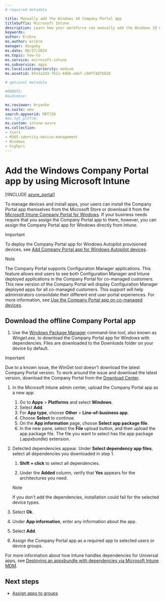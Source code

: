 ```yaml
---
# required metadata

title: Manually add the Windows 10 Company Portal app
titleSuffix: Microsoft Intune
description: Learn how your workforce can manually add the Windows 10 Company Portal app to their PC from the Microsoft Store.
keywords:
author: Erikre
ms.author: erikre
manager: dougeby
ms.date: 08/27/2024
ms.topic: how-to
ms.service: microsoft-intune
ms.subservice: apps
ms.localizationpriority: medium
ms.assetid: bfe1a2d3-f611-4dbb-adef-c0dff4d7b810

# optional metadata

#ROBOTS:
#audience:

ms.reviewer: bryanke
ms.suite: ems
search.appverid: MET150
#ms.tgt_pltfrm:
ms.custom: intune-azure
ms.collection:
- tier1
- M365-identity-device-management
- Windows
- highpri
---
```


# Add the Windows Company Portal app by using Microsoft Intune

[!INCLUDE [azure_portal](../includes/azure_portal.md)]

To manage devices and install apps, your users can install the Company Portal app themselves from the Microsoft Store or download it from the [Microsoft Intune Company Portal for Windows](../apps/store-apps-company-portal-app.md#download-the-offline-company-portal-app). If your business needs require that you assign the Company Portal app to them, however, you can assign the Company Portal app for Windows directly from Intune.

 > [!IMPORTANT]
 > To deploy the Company Portal app for Windows Autopilot provisioned devices, see [Add Company Portal app for Windows Autopilot devices](store-apps-company-portal-autopilot.md).

> [!NOTE]
> The Company Portal supports Configuration Manager applications. This feature allows end users to see both Configuration Manager and Intune deployed applications in the Company Portal for co-managed customers. This new version of the Company Portal will display Configuration Manager deployed apps for all co-managed customers. This support will help administrators consolidate their different end user portal experiences. For more information, see [Use the Company Portal app on co-managed devices](../../configmgr/comanage/company-portal.md).

## Download the offline Company Portal app

1. Use the [Windows Package Manager](/windows/package-manager/winget) command-line tool, also known as *Winget.exe*, to download the Company Portal app for Windows with dependencies. Files are downloaded to the Downloads folder on your device by default.

> [!IMPORTANT]
>
> Due to a known issue, the WinGet tool doesn't download the latest Company Portal version. To work around the issue and download the latest version, download the Company Portal from the [Download Center](https://www.microsoft.com/en-us/download/details.aspx?id=108156).

1. In the Microsoft Intune admin center, upload the Company Portal app as a new app.
    1. Go to **Apps** > **Platforms** and select **Windows**.
    1. Select  **Add**.
    1. For **App type**, choose **Other** > **Line-of-business app**.
    1. Choose **Select** to continue.
    1. On the **App information** page, choose **Select app package file**.
    1. In the new pane, select the **File** upload button, and then upload the app package file. The file you want to select has the app package (.appxbundle) extension.
1. Detected dependencies appear. Under **Select dependency app files**, select all dependencies you downloaded in step 1.

   1. **Shift + click** to select all dependencies.

   1. Under the **Added** column, verify that **Yes** appears for the architectures you need.

     > [!NOTE]
     > If you don't add the dependencies, installation could fail for the selected device types.

1. Select **Ok**.
1. Under **App information**, enter any information about the app.
1. Select **Add**.
1. Assign the Company Portal app as a required app to selected users or device groups.

For more information about how Intune handles dependencies for Universal apps, see [Deploying an appxbundle with dependencies via Microsoft Intune MDM](/archive/blogs/configmgrdogs/deploying-an-appxbundle-with-dependencies-via-microsoft-intune-mdm).

## Next steps

- [Assign apps to groups](apps-deploy.md)
